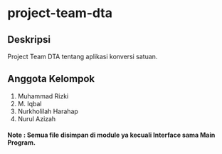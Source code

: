 # project-team-dta
## Deskripsi 
Project Team DTA tentang aplikasi konversi satuan.
## Anggota Kelompok 
1. Muhammad Rizki
2. M. Iqbal
3. Nurkholilah Harahap
4. Nurul Azizah
#### Note : Semua file disimpan di module ya kecuali Interface sama Main Program.

